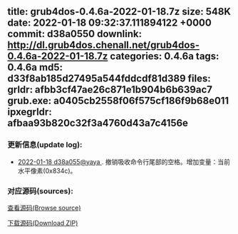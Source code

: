title: grub4dos-0.4.6a-2022-01-18.7z
size: 548K
date: 2022-01-18 09:32:37.111894122 +0000
commit: d38a0550
downlink: http://dl.grub4dos.chenall.net/grub4dos-0.4.6a-2022-01-18.7z
categories: 0.4.6a
tags: 0.4.6a
md5: d33f8ab185d27495a544fddcdf81d389
files:
  grldr: afbb3cf47ae26c871e1b904b6b639ac7
  grub.exe: a0405cb2558f06f575cf186f9b68e011
  ipxegrldr: afbaa93b820c32f3a4760d43a7c4156e
---

### 更新信息(update log):
  * [2022-01-18 d38a055@yaya ](https://github.com/chenall/grub4dos/commit/d38a0550ba8c82dbfb32e7377a76cbf6182a689a)     ﻿. 撤销吸收命令行尾部的空格。增加变量：当前水平像素(0x834c)。


### 对应源码(sources):
  [查看源码(Browse source)](https://github.com/chenall/grub4dos/tree/d38a0550ba8c82dbfb32e7377a76cbf6182a689a)

  [下载源码(Download ZIP)](https://github.com/chenall/grub4dos/archive/d38a0550ba8c82dbfb32e7377a76cbf6182a689a.zip)
